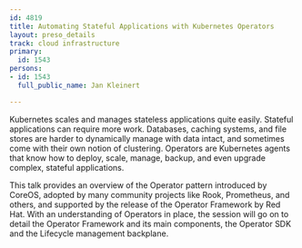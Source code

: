 ```yaml
---
id: 4819
title: Automating Stateful Applications with Kubernetes Operators
layout: preso_details
track: cloud infrastructure
primary:
  id: 1543
persons:
- id: 1543
  full_public_name: Jan Kleinert

---
```

Kubernetes scales and manages stateless applications quite easily. Stateful applications can require more work. Databases, caching systems, and file stores are harder to dynamically manage with data intact, and sometimes come with their own notion of clustering. Operators are Kubernetes agents that know how to deploy, scale, manage, backup, and even upgrade complex, stateful applications.

This talk provides an overview of the Operator pattern introduced by CoreOS, adopted by many community projects like Rook, Prometheus, and others, and supported by the release of the Operator Framework by Red Hat. With an understanding of Operators in place, the session will go on to detail the Operator Framework and its main components, the Operator SDK and the Lifecycle management backplane.